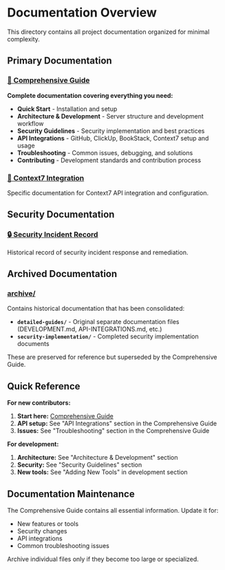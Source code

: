 # Documentation Overview

This directory contains all project documentation organized for minimal complexity.

## Primary Documentation

### **[📖 Comprehensive Guide](COMPREHENSIVE_GUIDE.md)**

**Complete documentation covering everything you need:**

- **Quick Start** - Installation and setup
- **Architecture & Development** - Server structure and development workflow
- **Security Guidelines** - Security implementation and best practices
- **API Integrations** - GitHub, ClickUp, BookStack, Context7 setup and usage
- **Troubleshooting** - Common issues, debugging, and solutions
- **Contributing** - Development standards and contribution process

### **[🔧 Context7 Integration](CONTEXT7-INTEGRATION.md)**

Specific documentation for Context7 API integration and configuration.

## Security Documentation

### **[🔒 Security Incident Record](SECURITY_INCIDENT_API_KEY_EXPOSURE.md)**

Historical record of security incident response and remediation.

## Archived Documentation

### **[archive/](archive/)**

Contains historical documentation that has been consolidated:

- **`detailed-guides/`** - Original separate documentation files (DEVELOPMENT.md, API-INTEGRATIONS.md, etc.)
- **`security-implementation/`** - Completed security implementation documents

These are preserved for reference but superseded by the Comprehensive Guide.

## Quick Reference

**For new contributors:**

1. **Start here:** [Comprehensive Guide](COMPREHENSIVE_GUIDE.md)
2. **API setup:** See "API Integrations" section in the Comprehensive Guide
3. **Issues:** See "Troubleshooting" section in the Comprehensive Guide

**For development:**

1. **Architecture:** See "Architecture & Development" section
2. **Security:** See "Security Guidelines" section  
3. **New tools:** See "Adding New Tools" in development section

## Documentation Maintenance

The Comprehensive Guide contains all essential information. Update it for:

- New features or tools
- Security changes
- API integrations
- Common troubleshooting issues

Archive individual files only if they become too large or specialized.
